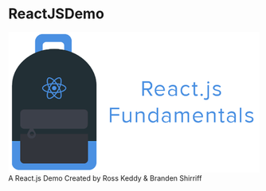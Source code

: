 # ReactJSDemo
![A React.js Demo](/images/reactjs-fundamentals.png?raw=true "Optional Title")
A React.js Demo Created by Ross Keddy &amp; Branden Shirriff
